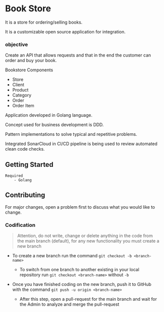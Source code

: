 # Book Store

It is a store for ordering/selling books.

It is a customizable open source application for integration.


### objective
Create an API that allows requests and that in the end the customer can order and buy your book.

Bookstore Components
- Store
- Client
- Product
- Category
- Order
- Order Item

Application developed in Golang language.

Concept used for business development is DDD.

Pattern implementations to solve typical and repetitive problems.

Integrated SonarCloud in CI/CD pipeline is being used to review automated clean code checks.

## Getting Started
    Required
        - Golang

## Contributing

For major changes, open a problem first to discuss what you would like to change.

### Codification

> Attention, do not write, change or delete anything in the code from the main branch (default), for any new functionality you must create a new branch 

- To create a new branch run the command `git checkout -b <branch-name>`
    - To switch from one branch to another existing in your local repository run `git checkout <branch-name>` without `-b`

- Once you have finished coding on the new branch, push it to GitHub with the command `git push -u origin <branch-name>`
    - After this step, open a pull-request for the main branch and wait for the Admin to analyze and merge the pull-request



